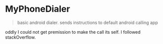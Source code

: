 # MyPhoneDialer
> basic android dialer. sends instructions to default android calling app

oddly I could not get premission to make the call its self. I followed stackOverflow. 
